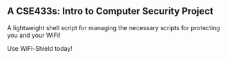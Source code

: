 ## A CSE433s: Intro to Computer Security Project

A lightweight shell script for managing the necessary scripts for protecting you and your WiFi!

Use WiFi-Shield today!

